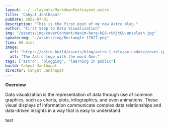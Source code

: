 ```yaml
---
layout: ../../layouts/MarkdownPostLayout.astro
title: 'Cahyut Janthapat'
pubDate: 2022-07-01
description: "This is the first post of my new Astro blog."
author: "First Step to Data Visualization"
img: "/assets/img/coverContent/maxim-berg-kE8-rUKjtQU-unsplash.jpg"
speakerimg: "./assets/img/Rectangle 17027.png"
time: 60 mins
image:
  url: "https://astro.build/assets/blog/astro-1-release-update/cover.jpeg"
  alt: "The Astro logo with the word One."
tags: ["astro", "blogging", "learning in public"]
build: Cahyut Janthapat
director: Cahyut Janthapat
---
```


**Overview**

Data visualization is the representation of data through use of common graphics, such as charts, plots, infographics, and even animations. These visual displays of information communicate complex data relationships and data-driven insights in a way that is easy to understand.

test

<!-- # My First Blog Post

Welcome to my _new blog_ about learning Astro! Here, I will share my learning journey as I build a new website.

## What I've accomplished

1. **Installing Astro**: First, I created a new Astro project and set up my online accounts.

2. **Making Pages**: I then learned how to make pages by creating new `.astro` files and placing them in the `src/pages/` folder.
 

3. **Making Blog Posts**: This is my first blog post! I now have Astro pages and Markdown posts!

## What's next

I will finish the Astro tutorial, and then keep adding more posts. Watch this space for more to come. -->
